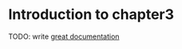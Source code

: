 # Introduction to chapter3

TODO: write [great documentation](http://jacobian.org/writing/what-to-write/)
